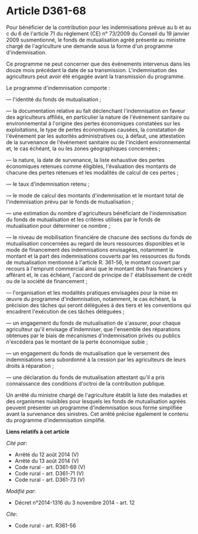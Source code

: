 # Article D361-68

Pour bénéficier de la contribution pour les indemnisations prévue au b et au c du 6 de l'article 71 du règlement (CE) n°
73/2009 du Conseil du 19 janvier 2009 susmentionné, le fonds de mutualisation agréé présente au ministre chargé de
l'agriculture une demande sous la forme d'un programme d'indemnisation. 

Ce programme ne peut concerner que des événements intervenus dans les douze mois précédant la date de sa transmission.
L'indemnisation des agriculteurs peut avoir été engagée avant la transmission du programme. 

Le programme d'indemnisation comporte : 

― l'identité du fonds de mutualisation ; 

― la documentation relative au fait déclenchant l'indemnisation en faveur des agriculteurs affiliés, en particulier la nature
de l'événement sanitaire ou environnemental à l'origine des pertes économiques constatées sur les exploitations, le type de
pertes économiques causées, la constatation de l'événement par les autorités administratives ou, à défaut, une attestation de
la survenance de l'événement sanitaire ou de l'incident environnemental et, le cas échéant, la ou les zones géographiques
concernées ; 

― la nature, la date de survenance, la liste exhaustive des pertes économiques retenues comme éligibles, l'évaluation des
montants de chacune des pertes retenues et les modalités de calcul de ces pertes ; 

― le taux d'indemnisation retenu ; 

― le mode de calcul des montants d'indemnisation et le montant total de l'indemnisation prévu par le fonds de
mutualisation ; 

― une estimation du nombre d'agriculteurs bénéficiant de l'indemnisation du fonds de mutualisation et les critères utilisés
par le fonds de mutualisation pour déterminer ce nombre ; 

― le niveau de mobilisation financière de chacune des sections du fonds de mutualisation concernées au regard de leurs
ressources disponibles et le mode de financement des indemnisations envisagées, notamment le montant et la part des
indemnisations couverts par les ressources du fonds de mutualisation mentionné à l'article R. 361-56, le montant couvert par
recours à l'emprunt commercial ainsi que le montant des frais financiers y afférant et, le cas échéant, l'accord de principe
de l'  établissement de crédit ou de la société de financement ; 

― l'organisation et les modalités pratiques envisagées pour la mise en œuvre du programme d'indemnisation, notamment, le cas
échéant, la précision des tâches qui seront déléguées à des tiers et les conventions qui encadrent l'exécution de ces tâches
déléguées ; 

― un engagement du fonds de mutualisation de s'assurer, pour chaque agriculteur qu'il envisage d'indemniser, que l'ensemble
des réparations obtenues par le biais de mécanismes d'indemnisation privés ou publics n'excédera pas le montant de la perte
économique subie ; 

― un engagement du fonds de mutualisation que le versement des indemnisations sera subordonné à la cession par les
agriculteurs de leurs droits à réparation ; 

― une déclaration du fonds de mutualisation attestant qu'il a pris connaissance des conditions d'octroi de la contribution
publique. 

Un arrêté du ministre chargé de l'agriculture établit la liste des maladies et des organismes nuisibles pour lesquels les
fonds de mutualisation agréés peuvent présenter un programme d'indemnisation sous forme simplifiée avant la survenance des
sinistres. Cet arrêté précise également le contenu du programme d'indemnisation simplifié.

**Liens relatifs à cet article**

_Cité par_:

  - Arrêté du 12 août 2014 (V)
  - Arrêté du 13 août 2014 (V)
  - Code rural - art. D361-69 (V)
  - Code rural - art. D361-71 (V)
  - Code rural - art. D361-73 (V)

_Modifié par_:

  - Décret n°2014-1316 du 3 novembre 2014 - art. 12

_Cite_:

  - Code rural - art. R361-56
